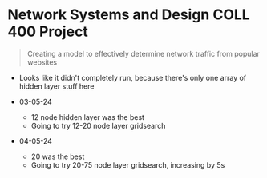 # Network Systems and Design COLL 400 Project
> Creating a model to effectively determine network traffic from popular websites 


* Looks like it didn't completely run, because there's only one array of hidden layer stuff here

* 03-05-24
    * 12 node hidden layer was the best
    * Going to try 12-20 node layer gridsearch
    
* 04-05-24
    * 20 was the best
    * Going to try 20-75 node layer gridsearch, increasing by 5s
